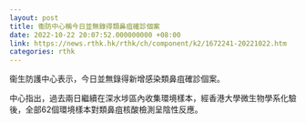 ```yaml
---
layout: post
title: 衞防中心稱今日並無錄得類鼻疽確診個案
date: 2022-10-22 20:07:52.000000000 +08:00
link: https://news.rthk.hk/rthk/ch/component/k2/1672241-20221022.htm
categories: rthk
---
```


衞生防護中心表示，今日並無錄得新增感染類鼻疽確診個案。

中心指出，過去兩日繼續在深水埗區內收集環境樣本，經香港大學微生物學系化驗後，全部62個環境樣本對類鼻疽核酸檢測呈陰性反應。

